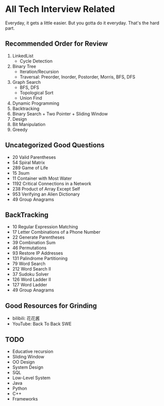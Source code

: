 # All Tech Interview Related
Everyday, it gets a little easier. But you gotta do it everyday. That's the hard part.

## Recommended Order for Review
1. LinkedList
    * Cycle Detection
2. Binary Tree
   * Iteration/Recursion
   * Traversal: Preorder, Inorder, Postorder, Morris, BFS, DFS
3. Graph Search 
   * BFS, DFS
   * Topological Sort
   * Union Find
4. Dynamic Programming
5. Backtracking
6. Binary Search + Two Pointer + Sliding Window
7. Design
8. Bit Manipulation
9. Greedy

## Uncategorized Good Questions
* 20 Valid Parentheses
* 54 Spiral Matrix    
* 289 Game of Life
* 15 3sum
* 11 Container with Most Water
* 1192 Critical Connections in a Network
* 238 Product of Array Except Self
* 953 Verifying an Alien Dictionary
* 49 Group Anagrams

## BackTracking
* 10 Regular Expression Matching
* 17 Letter Combinations of a Phone Number
* 22 Generate Parentheses
* 39 Combination Sum
* 46 Permutations
* 93 Restore IP Addresses
* 131	Palindrome Partitioning
* 79 Word Search
* 212 Word Search II
* 37 Sudoku Solver
* 126	Word Ladder II    
* 127 Word Ladder    
* 49 Group Anagrams

## Good Resources for Grinding
* bilibili: 花花酱
* YouTube: Back To Back SWE

## TODO
* Educative recursion
* Sliding Window
* OO Design
* System Design
* SQL
* Low-Level System
* Java
* Python
* C++
* Frameworks
